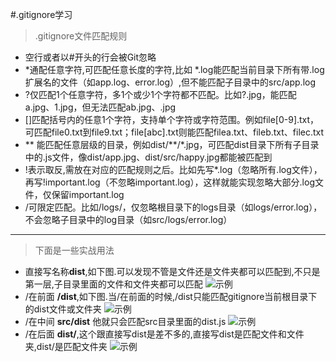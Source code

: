 #.gitignore学习
> .gitignore文件匹配规则
- 空行或者以#开头的行会被Git忽略
- *通配任意字符,可匹配任意长度的字符,比如 *.log能匹配当前目录下所有带.log扩展名的文件（如app.log、error.log）,但不能匹配子目录中的src/app.log
- ?仅匹配1个任意字符，多1个或少1个字符都不匹配。比如?.jpg，能匹配a.jpg、1.jpg，但无法匹配ab.jpg、.jpg
- []匹配括号内的任意1个字符，支持单个字符或字符范围。例如file[0-9].txt，可匹配file0.txt到file9.txt；file[abc].txt则能匹配filea.txt、fileb.txt、filec.txt
- ** 能匹配任意层级的目录，例如dist/**/*.jpg，可匹配dist目录下所有子目录中的.js文件，像dist/app.jpg、dist/src/happy.jpg都能被匹配到
- !表示取反,需放在对应的匹配规则之后。比如先写*.log（忽略所有.log文件），再写!important.log（不忽略important.log），这样就能实现忽略大部分.log文件，仅保留important.log
- /可限定匹配。比如/logs/，仅忽略根目录下的logs目录（如logs/error.log），不会忽略子目录中的log目录（如src/logs/error.log）
---
> 下面是一些实战用法
- 直接写名称**dist**,如下图.可以发现不管是文件还是文件夹都可以匹配到,不只是第一层,子目录里面的文件和文件夹都可以匹配
![示例](https://p3-juejin.byteimg.com/tos-cn-i-k3u1fbpfcp/a2641e25b82f4e328e987d43a6489f15~tplv-k3u1fbpfcp-jj-mark:3024:0:0:0:q75.awebp#?w=1920&h=888&s=111314&e=png&b=ffffff)
- /在前面 **/dist**,如下图.当/在前面的时候,/dist只能匹配gitignore当前根目录下的dist文件或文件夹
![示例](https://p3-juejin.byteimg.com/tos-cn-i-k3u1fbpfcp/dbd04152ca554140b5a55789ae5c4e38~tplv-k3u1fbpfcp-jj-mark:3024:0:0:0:q75.awebp#?w=1908&h=872&s=109817&e=png&b=ffffff)
- /在中间 **src/dist** 他就只会匹配src目录里面的dist.js
![示例](https://p3-juejin.byteimg.com/tos-cn-i-k3u1fbpfcp/f7b450ad4a9b4141be18b57afa0ee322~tplv-k3u1fbpfcp-jj-mark:3024:0:0:0:q75.awebp#?w=1928&h=834&s=109018&e=png&b=ffffff)
- /在后面 **dist/**,这个跟直接写dist是差不多的,直接写dist是匹配文件和文件夹,dist/是匹配文件夹
![示例](https://p3-juejin.byteimg.com/tos-cn-i-k3u1fbpfcp/f6788c4eb16b46f196f7a07185d6104d~tplv-k3u1fbpfcp-jj-mark:3024:0:0:0:q75.awebp#?w=1900&h=858&s=119321&e=png&b=ffffff)

